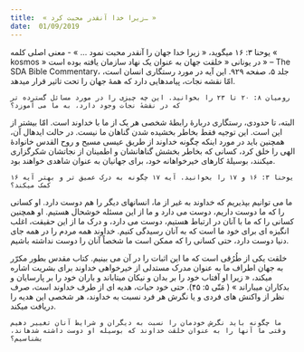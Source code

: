 ```yaml
---
title:  « زیرا خدا آنقدر محبت کرد… »
date:  01/09/2019
---
```


یوحنا ۳: ۱۶ میگوید، « زیرا خدا جهان را آنقدر محبت نمود … » - معنی اصلی کلمه « kosmos » در یونانی « خلقت جهان به عنوان یک نهاد سازمان یافته بوده است » – The SDA Bible Commentary، جلد ۵، صفحه ۹۲۹. این آیه در مورد رستگاری انسان است، امّا نقشه نجات، پیامدهایی دارد که همهٔ جهان را تحت تاثیر قرار میدهد.

`رومیان ۸: ۲۰ تا ۲۳ را بخوانید. این چه چیزی را در مورد مسائل گسترده تر که در نقشهٔ نجات وجود دارد، به ما می آموزد؟`

البته، تا حدودی، رستگاری دربارهٔ رابطهٔ شخصی هر یک از ما با خداوند است. امّا بیشتر از این است. این توجیه فقط بخاطر بخشیده شدن گناهان ما نیست. در حالت ایدهال آن، همچنین باید در مورد اینکه چگونه خداوند از طریق عیسی مسیح و روح القدس خانوادهٔ الهی را خلق کرد، کسانی که بخاطر بخشش گناهانشان و اطمینان از نجاتشان شکرگزاری میکنند، بوسیلهٔ کارهای خیرخواهانه خود، برای جهانیان به عنوان شاهدی خواهند بود.

`یوحنا ۳: ۱۶ و ۱۷ را بخوانید. آیه ۱۷ چگونه به درک عمیق تر و بهتر آیه ۱۶ کمک میکند؟`

ما می توانیم بپذیریم که خداوند به غیر از ما، انسانهای دیگر را هم دوست دارد. او کسانی را که ما دوست داریم، دوست می دارد و ما از این مسئله خوشحال هستیم. او همچنین کسانی را که ما با آنان در ارتباط هستیم، دوست می دارد، و درک ما از این حقیقت، اغلب انگیزه ای برای خود ما است که به آنان رسیدگی کنیم. خداوند همه مردم را در همه جای دنیا دوست دارد، حتی کسانی را که ممکن است ما شخصاً آنان را دوست نداشته باشیم.

خلقت یکی از طُرُقی است که ما این اثبات را در آن می بینیم. کتاب مقدس بطور مکرّر به جهان اطراف ما به عنوان مدرک مستدلی از خیرخواهی خداوند برای بشریت اشاره میکند، « زیرا او آفتاب خود را بر بدان و نیکان میتاباند و باران خود را بر پارسایان و بدکاران میباراند » ( مَتّی ۵: ۴۵). حتی خود حیات، هدیه ای از طرف خداوند است، صرف نظر از واکنش های فردی و یا نگرش هر فرد نسبت به خداوند، هر شخصی این هدیه را دریافت میکند.

`ما چگونه باید نگرش خودمان را نسبت به دیگران و شرایط آنان تغییر دهیم وقتی ما آنها را به عنوان خلقت خداوند که بوسیله او دوست داشته شدهاند، بشناسیم؟`
